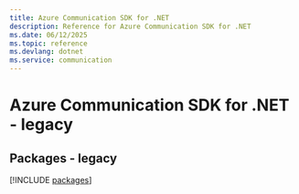 ```yaml
---
title: Azure Communication SDK for .NET
description: Reference for Azure Communication SDK for .NET
ms.date: 06/12/2025
ms.topic: reference
ms.devlang: dotnet
ms.service: communication
---
```

# Azure Communication SDK for .NET - legacy
## Packages - legacy
[!INCLUDE [packages](communication-index.md)]
